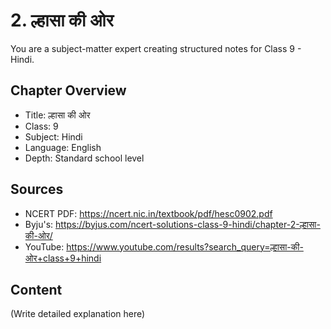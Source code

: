 # 2. ल्हासा की ओर

You are a subject-matter expert creating structured notes for Class 9 - Hindi.

## Chapter Overview
- Title: ल्हासा की ओर
- Class: 9
- Subject: Hindi
- Language: English
- Depth: Standard school level

## Sources
- NCERT PDF: https://ncert.nic.in/textbook/pdf/hesc0902.pdf
- Byju's: https://byjus.com/ncert-solutions-class-9-hindi/chapter-2-ल्हासा-की-ओर/
- YouTube: https://www.youtube.com/results?search_query=ल्हासा-की-ओर+class+9+hindi

## Content
(Write detailed explanation here)
